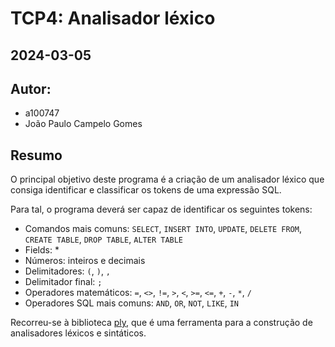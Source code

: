 # TCP4: Analisador léxico

## 2024-03-05

## Autor:

- a100747
- João Paulo Campelo Gomes

## Resumo

O principal objetivo deste programa é a criação de um analisador léxico que consiga identificar e classificar os tokens de uma expressão SQL.

Para tal, o programa deverá ser capaz de identificar os seguintes tokens:

- Comandos mais comuns: `SELECT`, `INSERT INTO`, `UPDATE`, `DELETE FROM`, `CREATE TABLE`, `DROP TABLE`, `ALTER TABLE`
- Fields: \*
- Números: inteiros e decimais
- Delimitadores: `(`, `)`, `,`
- Delimitador final: `;`
- Operadores matemáticos: `=`, `<>`, `!=`, `>`, `<`, `>=`, `<=`, `+`, `-`, `*`, `/`
- Operadores SQL mais comuns: `AND`, `OR`, `NOT`, `LIKE`, `IN`

Recorreu-se à biblioteca [ply](https://www.dabeaz.com/ply/ply.html), que é uma ferramenta para a construção de analisadores léxicos e sintáticos.